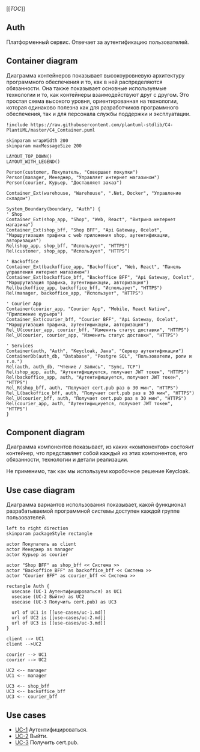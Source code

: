 [[_TOC_]]

## Auth
Платформенный сервис. 
Отвечает за аутентификацию пользователей.

## Container diagram
Диаграмма контейнеров показывает высокоуровневую архитектуру программного обеспечения и то, как в ней распределяются обязанности. Она также показывает основные используемые технологии и то, как контейнеры взаимодействуют друг с другом. Это простая схема высокого уровня, ориентированная на технологии, которая одинаково полезна как для разработчиков программного обеспечения, так и для персонала службы поддержки и эксплуатации.

```plantuml
!include https://raw.githubusercontent.com/plantuml-stdlib/C4-PlantUML/master/C4_Container.puml

skinparam wrapWidth 200
skinparam maxMessageSize 200

LAYOUT_TOP_DOWN()
LAYOUT_WITH_LEGEND()

Person(customer, Покупатель, "Совершает покупки")
Person(manager, Менеджер, "Управляет интернет магазином")
Person(courier, Курьер, "Доставляет заказ")

Container_Ext(warehouse, "Warehouse", ".Net, Docker", "Управление складом")

System_Boundary(boundary, "Auth") {
' Shop
Container_Ext(shop_app, "Shop", "Web, React", "Витрина интернет магазина")
Container_Ext(shop_bff, "Shop BFF", "Api Gateway, Ocelot", "Маршрутизация трафика c web приложения shop, аутентификацяи, авторизация")
Rel(shop_app, shop_bff, "Использует", "HTTPS")
Rel(customer, shop_app, "Использует", "HTTPS")

' Backoffice
Container_Ext(backoffice_app, "Backoffice", "Web, React", "Панель управления интернет магазином")  
Container_Ext(backoffice_bff, "Backoffice BFF", "Api Gateway, Ocelot", "Маршрутизация трафика, аутентификацяи, авторизация")
Rel(backoffice_app, backoffice_bff, "Использует", "HTTPS")
Rel(manager, backoffice_app, "Использует", "HTTPS")

' Сourier App
Container(courier_app, "Courier App", "Mobile, React Native", "Приложение курьера")  
Container_Ext(courier_bff, "Courier BFF", "Api Gateway, Ocelot", "Маршрутизация трафика, аутентификацяи, авторизация")
Rel_U(courier_app, courier_bff, "Изменить статус доставки", "HTTPS")
Rel_U(courier, courier_app, "Изменить статус доставки", "HTTPS")

' Services
Container(auth, "Auth", "Keycloak, Java", "Сервер аутентификации")
ContainerDb(auth_db, "Database", "Postgre SQL", "Пользователи, роли и т.п.")
Rel(auth, auth_db, "Чтение / Запись", "Sync, TCP")
Rel(shop_app, auth, "Аутентифициуется, получает JWT токен", "HTTPS")
Rel(backoffice_app, auth, "Аутентифициуется, получает JWT токен", "HTTPS")
Rel_R(shop_bff, auth, "Получает cert.pub раз в 30 мин", "HTTPS")
Rel_L(backoffice_bff, auth, "Получает cert.pub раз в 30 мин", "HTTPS")
Rel_U(courier_bff, auth, "Получает cert.pub раз в 30 мин", "HTTPS")
Rel(courier_app, auth, "Аутентифициуется, получает JWT токен", "HTTPS")
}
```

## Component diagram
Диаграмма компонентов показывает, из каких «компонентов» состояит контейнер, что представляет собой каждый из этих компонентов, его обязанности, технологии и детали реализации.

Не применимо, так как мы используем коробочное решение Keycloak.

## Use case diagram
Диаграмма вариантов использования показывает, какой функционал разрабатываемой программной системы доступен каждой группе пользователей.

```plantuml
left to right direction
skinparam packageStyle rectangle

actor Покупатель as client
actor Менеджер as manager
actor Курьер as courier

actor "Shop BFF" as shop_bff << Система >>
actor "Backoffice BFF" as backoffice_bff << Система >>
actor "Courier BFF" as courier_bff << Система >>

rectangle Auth {
  usecase (UC-1 Аутентифицироваться) as UC1
  usecase (UC-2 Выйти) as UC2
  usecase (UC-3 Получить cert.pub) as UC3
  
  url of UC1 is [[use-cases/uc-1.md]]
  url of UC2 is [[use-cases/uc-2.md]]
  url of UC3 is [[use-cases/uc-3.md]]  
}

client --> UC1
client -->UC2 

courier --> UC1
courier --> UC2 

UC2 <-- manager
UC1 <-- manager

UC3 <-- shop_bff
UC3 <-- backoffice_bff
UC3 <-- courier_bff

```
## Use cases
- [UC-1](use-cases/uc-1.md) Аутентифицироваться.
- [UC-2](use-cases/uc-2.md) Выйти.
- [UC-3](use-cases/uc-3.md) Получить cert.pub.

